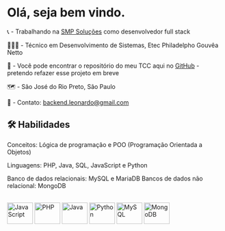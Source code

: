 
# Olá, seja bem vindo.

📞 - Trabalhando na [SMP Soluções](http://smpsolucoes.com.br/) como desenvolvedor full stack

👨🏻‍🎓 - Técnico em Desenvolvimento de Sistemas, Etec Philadelpho Gouvêa Netto

👀 - Você pode encontrar o repositório do meu TCC aqui no [GitHub](https://github.com/MeChamaDeCarinha/EasyD20-old) - pretendo refazer esse projeto em breve

🗺 - São José do Rio Preto, São Paulo

📱 - Contato: backend.leonardo@gmail.com


## 🛠 Habilidades
Conceitos: Lógica de programação e POO (Programação Orientada a
Objetos)

Linguagens: PHP, Java, SQL, JavaScript e Python

Banco de dados relacionais: MySQL e MariaDB
Bancos de dados não relacional: MongoDB


<div style="display: inline_block"><br>
  <img title="JavaScript" align="center" height="50" width="60" src="https://cdn.jsdelivr.net/gh/devicons/devicon/icons/javascript/javascript-original.svg" />
  <img title="PHP" align="center" height="50" width="60" src="https://cdn.jsdelivr.net/gh/devicons/devicon/icons/php/php-plain.svg" />
  <img title="Java" align="center" height="50" width="60" src="https://cdn.jsdelivr.net/gh/devicons/devicon/icons/java/java-original-wordmark.svg" />
  <img title="Python" align="center" height="50" width="60" src="https://cdn.jsdelivr.net/gh/devicons/devicon/icons/python/python-original.svg" />
  <img title="MySQL" align="center" height="50" width="60" src="https://cdn.jsdelivr.net/gh/devicons/devicon/icons/mysql/mysql-original.svg" />
  <img title="MongoDB" align="center" height="50" width="60" src="https://cdn.jsdelivr.net/gh/devicons/devicon/icons/mongodb/mongodb-plain.svg" />
</div>
